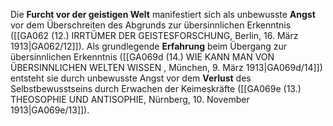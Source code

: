 
Die **Furcht vor der geistigen Welt** manifestiert sich als unbewusste **Angst** vor dem Überschreiten des Abgrunds zur übersinnlichen Erkenntnis ([[GA062 (12.) IRRTÜMER DER GEISTESFORSCHUNG, Berlin, 16. März 1913|GA062/12]]). Als grundlegende **Erfahrung** beim Übergang zur übersinnlichen Erkenntnis ([[GA069d (14.) WIE KANN MAN VON ÜBERSINNLICHEN WELTEN WISSEN , München, 9. März 1913|GA069d/14]]) entsteht sie durch unbewusste Angst vor dem **Verlust** des Selbstbewusstseins durch Erwachen der Keimeskräfte ([[GA069e (13.) THEOSOPHIE UND ANTISOPHIE, Nürnberg, 10. November 1913|GA069e/13]]).
